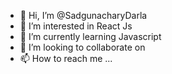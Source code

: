 - 👋 Hi, I’m @SadgunacharyDarla
- 👀 I’m interested in React Js
- 🌱 I’m currently learning Javascript
- 💞️ I’m looking to collaborate on
- 📫 How to reach me ...

<!---
SadgunacharyDarla/SadgunacharyDarla is a ✨ special ✨ repository because its `README.md` (this file) appears on your GitHub profile.
You can click the Preview link to take a look at your changes.
--->
